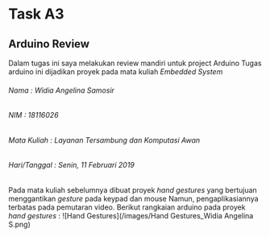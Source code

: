 # Task A3
## Arduino Review

Dalam tugas ini saya melakukan review mandiri untuk project Arduino 
Tugas arduino ini dijadikan proyek pada mata kuliah *Embedded System*

###### Nama : Widia Angelina Samosir
###### NIM  : 18116026
###### Mata Kuliah : Layanan Tersambung dan Komputasi Awan
###### Hari/Tanggal : Senin, 11 Februari 2019

Pada mata kuliah sebelumnya dibuat proyek *hand gestures* yang bertujuan menggantikan *gesture* pada keypad dan mouse
Namun, pengaplikasiannya terbatas pada pemutaran video.
Berikut rangkaian arduino pada proyek *hand gestures* :
![Hand Gestures](/images/Hand Gestures_Widia Angelina S.png)
